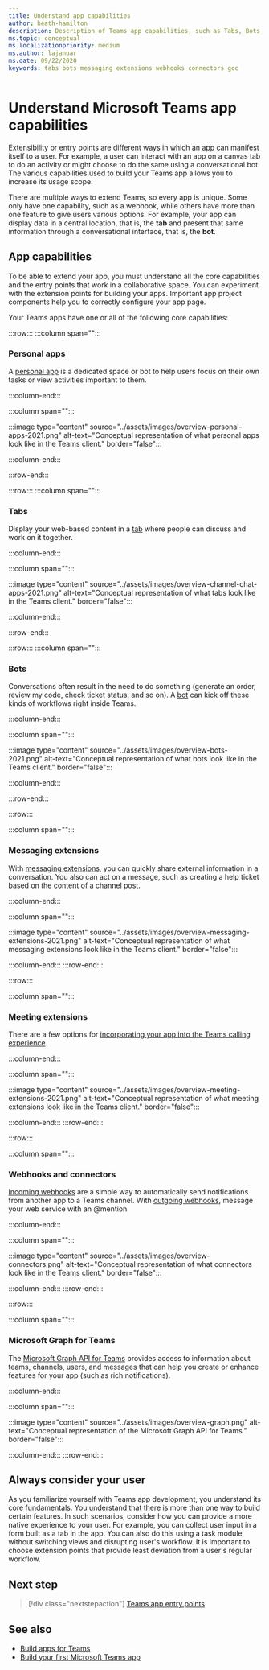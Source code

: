 ```yaml
---
title: Understand app capabilities
author: heath-hamilton
description: Description of Teams app capabilities, such as Tabs, Bots, Messaging extensions, and Webhooks and connectors.
ms.topic: conceptual
ms.localizationpriority: medium
ms.author: lajanuar
ms.date: 09/22/2020
keywords: tabs bots messaging extensions webhooks connectors gcc
---
```


# Understand Microsoft Teams app capabilities

Extensibility or entry points are different ways in which an app can manifest itself to a user. For example, a user can interact with an app on a canvas tab to do an activity or might choose to do the same using a conversational bot. The various capabilities used to build your Teams app allows you to increase its usage scope.

There are multiple ways to extend Teams, so every app is unique. Some only have one capability, such as a webhook, while others have more than one feature to give users various options. For example, your app can display data in a central location, that is, the **tab** and present that same information through a conversational interface, that is, the **bot**.

## App capabilities

To be able to extend your app, you must understand all the core capabilities and the entry points that work in a collaborative space. You can experiment with the extension points for building your apps. Important app project components help you to correctly configure your app page.

Your Teams apps have one or all of the following core capabilities:

:::row:::
   :::column span="":::
### Personal apps

A [personal app](../concepts/design/personal-apps.md) is a dedicated space or bot to help users focus on their own tasks or view activities important to them.

   :::column-end:::

   :::column span="":::

:::image type="content" source="../assets/images/overview-personal-apps-2021.png" alt-text="Conceptual representation of what personal apps look like in the Teams client." border="false":::

   :::column-end:::

:::row-end:::

:::row:::
   :::column span="":::

### Tabs

Display your web-based content in a [tab](../tabs/what-are-tabs.md) where people can discuss and work on it together.

   :::column-end:::

   :::column span="":::

:::image type="content" source="../assets/images/overview-channel-chat-apps-2021.png" alt-text="Conceptual representation of what tabs look like in the Teams client." border="false":::

   :::column-end:::

:::row-end:::

:::row:::
   :::column span="":::

### Bots

Conversations often result in the need to do something (generate an order, review my code, check ticket status, and so on). A [bot](../bots/what-are-bots.md) can kick off these kinds of workflows right inside Teams.

   :::column-end:::

   :::column span="":::

:::image type="content" source="../assets/images/overview-bots-2021.png" alt-text="Conceptual representation of what bots look like in the Teams client." border="false":::

   :::column-end:::

:::row-end:::

:::row:::

   :::column span="":::

### Messaging extensions

With [messaging extensions](../messaging-extensions/what-are-messaging-extensions.md), you can quickly share external information in a conversation. You also can act on a message, such as creating a help ticket based on the content of a channel post.

   :::column-end:::

   :::column span="":::

:::image type="content" source="../assets/images/overview-messaging-extensions-2021.png" alt-text="Conceptual representation of what messaging extensions look like in the Teams client." border="false":::

   :::column-end:::
:::row-end:::

:::row:::

   :::column span="":::

### Meeting extensions

There are a few options for [incorporating your app into the Teams calling experience](../apps-in-teams-meetings/design/designing-apps-in-meetings.md).

   :::column-end:::

   :::column span="":::

:::image type="content" source="../assets/images/overview-meeting-extensions-2021.png" alt-text="Conceptual representation of what meeting extensions look like in the Teams client." border="false":::

   :::column-end:::
:::row-end:::

:::row:::

   :::column span="":::

### Webhooks and connectors

[Incoming webhooks](../webhooks-and-connectors/what-are-webhooks-and-connectors.md#incoming-webhooks) are a simple way to automatically send notifications from another app to a Teams channel. With [outgoing webhooks](../webhooks-and-connectors/what-are-webhooks-and-connectors.md#outgoing-webhooks), message your web service with an @mention.

   :::column-end:::

   :::column span="":::

:::image type="content" source="../assets/images/overview-connectors.png" alt-text="Conceptual representation of what connectors look like in the Teams client." border="false":::

   :::column-end:::
:::row-end:::

:::row:::

   :::column span="":::

### Microsoft Graph for Teams

The [Microsoft Graph API for Teams](/graph/teams-concept-overview) provides access to information about teams, channels, users, and messages that can help you create or enhance features for your app (such as rich notifications).

   :::column-end:::

   :::column span="":::

:::image type="content" source="../assets/images/overview-graph.png" alt-text="Conceptual representation of the Microsoft Graph API for Teams." border="false":::

   :::column-end:::
:::row-end:::


## Always consider your user

As you familiarize yourself with Teams app development, you understand its core fundamentals. You understand that there is more than one way to build certain features. In such scenarios, consider how you can provide a more native experience to your user.
For example, you can collect user input in a form built as a tab in the app. You can also do this using a task module without switching views and disrupting user's workflow. It is important to choose extension points that provide least deviation from a user's regular workflow.



## Next step

> [!div class="nextstepaction"]
> [Teams app entry points](../concepts/extensibility-points.md)

## See also

* [Build apps for Teams](../overview.md)
* [Build your first Microsoft Teams app](../build-your-first-app/build-first-app-overview.md)